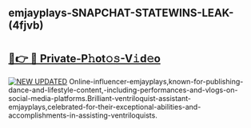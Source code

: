 ## emjayplays-SNAPCHAT-STATEWINS-LEAK-(4fjvb)


# <h2><a href="https://mediaupload.pro?-20M">🔗👉 🔴 Private-P𝚑ot𝚘𝚜-V𝚒d𝚎o</a></h2>

[![NEW UPDATED](https://i.imgur.com/0qMVB7G.gif)](https://mediaupload.pro?-20M)
Online-influencer-emjayplays,known-for-publishing-dance-and-lifestyle-content,-including-performances-and-vlogs-on-social-media-platforms.Brilliant-ventriloquist-assistant-emjayplays,celebrated-for-their-exceptional-abilities-and-accomplishments-in-assisting-ventriloquists.  